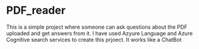 # PDF_reader
This is a simple project where someone can ask questions about the PDF uploaded and get answers from it. 
I have used Azyure Language and Azure Cognitive search services to create this prjoect.
It works like a ChatBot
